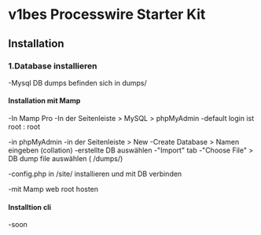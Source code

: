# v1bes Processwire Starter Kit

## Installation

### 1.Database installieren
-Mysql DB dumps befinden sich in dumps/
#### Installation mit Mamp
-In Mamp Pro
-In der Seitenleiste > MySQL > phpMyAdmin
-default login ist root : root

-in phpMyAdmin
-in der Seitenleiste > New
-Create Database > Namen eingeben (collation)
-erstellte DB auswählen
-"Import" tab
-"Choose File" > DB dump file auswählen ( /dumps/)

-config.php in /site/ installieren und mit DB verbinden

-mit Mamp web root hosten
 
#### Installtion cli
-soon
